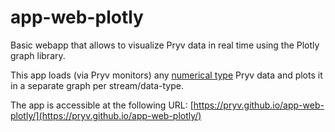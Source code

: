# app-web-plotly

Basic webapp that allows to visualize Pryv data in real time using the Plotly graph library.

This app loads (via Pryv monitors) any [numerical type](https://api.pryv.com/event-types/#numerical-types) Pryv data and plots it in a separate graph per stream/data-type.

The app is accessible at the following URL: [https://pryv.github.io/app-web-plotly/](https://pryv.github.io/app-web-plotly/)
